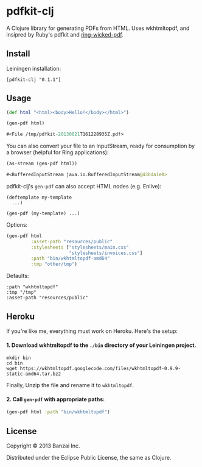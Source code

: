 # pdfkit-clj

A Clojure library for generating PDFs from HTML. Uses wkhtmltopdf, and insipred by Ruby's pdfkit and [ring-wicked-pdf](https://github.com/gberenfield/ring-wicked-pdf).

## Install

Leiningen installation:

```
[pdfkit-clj "0.1.1"]
```

## Usage

```clojure
(def html "<html><body>Hello!</body></html>")

(gen-pdf html)

#<File /tmp/pdfkit-20130821T161228935Z.pdf>
```

You can also convert your file to an InputStream, ready for consumption by a browser (helpful for Ring applications):

```clojure
(as-stream (gen-pdf html))

#<BufferedInputStream java.io.BufferedInputStream@43bda1e0>
```

pdfkit-clj's `gen-pdf` can also accept HTML nodes (e.g. Enlive):

```
(deftemplate my-template
  ...)

(gen-pdf (my-template) ...)
```

Options:

```clojure
(gen-pdf html
         :asset-path "resources/public"
         :stylesheets ["stylesheets/main.css"
                       "stylesheets/invoices.css"]
         :path "bin/wkhtmltopdf-amd64"
         :tmp "other/tmp")
```

Defaults:

```
:path "wkhtmltopdf"
:tmp "/tmp"
:asset-path "resources/public"
```

## Heroku

If you're like me, everything must work on Heroku. Here's the setup:

#### 1. Download wkhtmltopdf to the `./bin` directory of your Leiningen project.

```
mkdir bin
cd bin
wget https://wkhtmltopdf.googlecode.com/files/wkhtmltopdf-0.9.9-static-amd64.tar.bz2
```

Finally, Unzip the file and rename it to `wkhtmltopdf`.

#### 2. Call `gen-pdf` with appropriate paths:

```clojure
(gen-pdf html :path "bin/wkhtmltopdf")
```

## License

Copyright © 2013 Banzai Inc.

Distributed under the Eclipse Public License, the same as Clojure.
